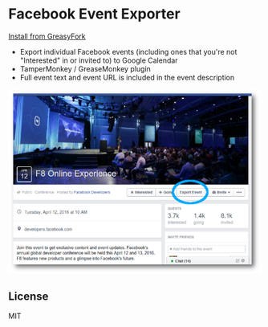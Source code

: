 Facebook Event Exporter
=======================

[Install from GreasyFork](https://greasyfork.org/en/scripts/14782-facebook-event-exporter)

- Export individual Facebook events (including ones that you're not "Interested" in or invited to) to Google Calendar
- TamperMonkey / GreaseMonkey plugin
- Full event text and event URL is included in the event description

![Facebook F8 Event screenshot](f8-event-screenshot-small-ds.png)

License
-------
MIT
